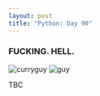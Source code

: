 ```yaml
---
layout: post
title: "Python: Day 90"
---
```


### FUCKING. HELL.

<img src="https://github.com/stayteef/stayteef.github.io/blob/gh-pages/mediabank/curryguy.png?raw=true" alt="curryguy"> 

<img src="https://github.com/stayteef/stayteef.github.io/blob/gh-pages/mediabank/guy1.png?raw=true" alt="guy"> 


<p>TBC </p>
<!--more-->


